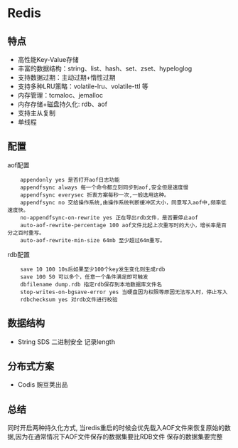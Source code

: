 # Redis

## 特点
 - 高性能Key-Value存储
 - 丰富的数据结构：string、list、hash、set、zset、hypeloglog
 - 支持数据过期：主动过期+惰性过期
 - 支持多种LRU策略：volatile-lru、volatile-ttl 等
 - 内存管理：tcmaloc、jemalloc
 - 内存存储+磁盘持久化: rdb、aof
 - 支持主从复制
 - 单线程

## 配置

aof配置
```
    appendonly yes 是否打开aof日志功能
    appendfsync always 每一个命令都立刻同步到aof,安全但是速度慢
    appendfsync everysec 折衷方案每秒一次,一般选用这种。
    appendfsync no 交给操作系统,由操作系统判断缓冲区大小，同意写入aof中,频率低速度快。
    no-appendfsync-on-rewrite yes 正在导出rdb文件，是否要停止aof
    auto-aof-rewrite-percentage 100 aof文件比起上次重写时的大小，增长率是百分之百时重写。
    auto-aof-rewrite-min-size 64mb 至少超过64m重写。

```
rdb配置
```
    save 10 100 10s后如果至少100个key发生变化则生成rdb
    save 100 50 可以多个，任意一个条件满足即可触发
    dbfilename dump.rdb 指定rdb保存到本地数据库文件名
    stop-writes-on-bgsave-error yes 当硬盘因为权限等原因无法写入时，停止写入
    rdbchecksum yes 对rdb文件进行校验

```

## 数据结构
 - String SDS 二进制安全 记录length

## 分布式方案
 - Codis 豌豆荚出品

## 总结

同时开启两种持久化方式, 当redis重启的时候会优先载入AOF文件来恢复原始的数据,因为在通常情况下AOF文件保存的数据集要比RDB文件
保存的数据集要完整
